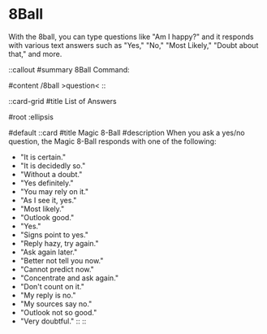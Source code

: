 # 8Ball

With the 8ball, you can type questions like "Am I happy?" and it responds with various text answers such as "Yes," "No," "Most Likely," "Doubt about that," and more.

::callout
#summary
8Ball Command:

#content
/8ball >question<
::

::card-grid
#title
List of Answers

#root
:ellipsis

#default
  ::card
  #title
  Magic 8-Ball
  #description
  When you ask a yes/no question, the Magic 8-Ball responds with one of the following:
  - "It is certain."
  - "It is decidedly so."
  - "Without a doubt."
  - "Yes definitely."
  - "You may rely on it."
  - "As I see it, yes."
  - "Most likely."
  - "Outlook good."
  - "Yes."
  - "Signs point to yes."
  - "Reply hazy, try again."
  - "Ask again later."
  - "Better not tell you now."
  - "Cannot predict now."
  - "Concentrate and ask again."
  - "Don't count on it."
  - "My reply is no."
  - "My sources say no."
  - "Outlook not so good."
  - "Very doubtful."
  ::
::